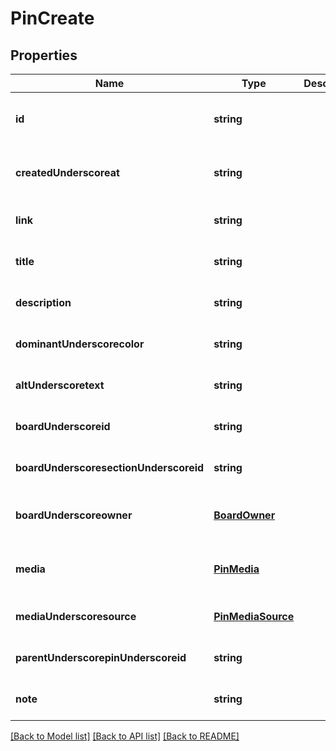 # PinCreate

## Properties
Name | Type | Description | Notes
------------ | ------------- | ------------- | -------------
**id** | **string** |  | [optional] [readonly] [default to null]
**createdUnderscoreat** | **string** |  | [optional] [readonly] [default to null]
**link** | **string** |  | [optional] [default to null]
**title** | **string** |  | [optional] [default to null]
**description** | **string** |  | [optional] [default to null]
**dominantUnderscorecolor** | **string** |  | [optional] [default to null]
**altUnderscoretext** | **string** |  | [optional] [default to null]
**boardUnderscoreid** | **string** |  | [optional] [default to null]
**boardUnderscoresectionUnderscoreid** | **string** |  | [optional] [default to null]
**boardUnderscoreowner** | [**BoardOwner**](BoardOwner.md) |  | [optional] [readonly] [default to null]
**media** | [**PinMedia**](PinMedia.md) |  | [optional] [readonly] [default to null]
**mediaUnderscoresource** | [**PinMediaSource**](PinMediaSource.md) |  | [optional] [default to null]
**parentUnderscorepinUnderscoreid** | **string** |  | [optional] [default to null]
**note** | **string** |  | [optional] [default to null]

[[Back to Model list]](../README.md#documentation-for-models) [[Back to API list]](../README.md#documentation-for-api-endpoints) [[Back to README]](../README.md)


